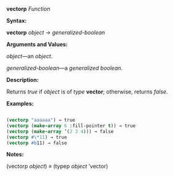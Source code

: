 **vectorp** *Function* 



**Syntax:** 



**vectorp** *object → generalized-boolean* 



**Arguments and Values:** 



*object*—an *object*. 



*generalized-boolean*—a *generalized boolean*. 



**Description:** 



Returns *true* if *object* is of *type* **vector**; otherwise, returns *false*. 







 



 



**Examples:**
```lisp

(vectorp "aaaaaa") → true 
(vectorp (make-array 6 :fill-pointer t)) → true 
(vectorp (make-array ’(2 3 4))) → false 
(vectorp #\*11) → true 
(vectorp #b11) → false 

```
**Notes:** 



(vectorp *object*) *≡* (typep *object* ’vector) 



